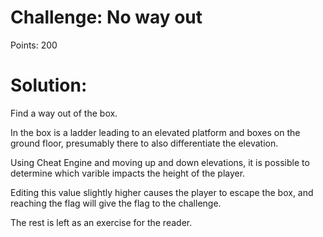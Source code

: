 # Challenge: No way out
Points: 200

# Solution:

Find a way out of the box.

In the box is a ladder leading to an elevated platform and boxes on the ground floor, presumably there to also differentiate the elevation.

Using Cheat Engine and moving up and down elevations, it is possible to determine which varible impacts the height of the player.

Editing this value slightly higher causes the player to escape the box, and reaching the flag will give the flag to the challenge.


The rest is left as an exercise for the reader.
